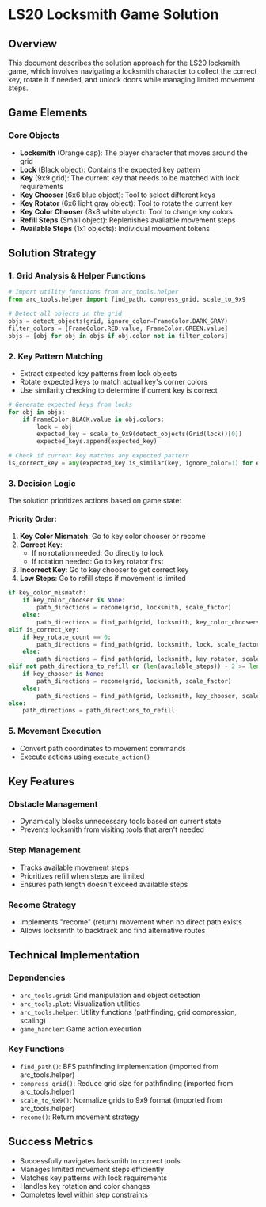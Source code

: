 # LS20 Locksmith Game Solution

## Overview
This document describes the solution approach for the LS20 locksmith game, which involves navigating a locksmith character to collect the correct key, rotate it if needed, and unlock doors while managing limited movement steps.

## Game Elements

### Core Objects
- **Locksmith** (Orange cap): The player character that moves around the grid
- **Lock** (Black object): Contains the expected key pattern
- **Key** (9x9 grid): The current key that needs to be matched with lock requirements
- **Key Chooser** (6x6 blue object): Tool to select different keys
- **Key Rotator** (6x6 light gray object): Tool to rotate the current key
- **Key Color Chooser** (8x8 white object): Tool to change key colors
- **Refill Steps** (Small object): Replenishes available movement steps
- **Available Steps** (1x1 objects): Individual movement tokens

## Solution Strategy

### 1. Grid Analysis & Helper Functions
```python
# Import utility functions from arc_tools.helper
from arc_tools.helper import find_path, compress_grid, scale_to_9x9

# Detect all objects in the grid
objs = detect_objects(grid, ignore_color=FrameColor.DARK_GRAY)
filter_colors = [FrameColor.RED.value, FrameColor.GREEN.value]
objs = [obj for obj in objs if obj.color not in filter_colors]
```

### 2. Key Pattern Matching
- Extract expected key patterns from lock objects
- Rotate expected keys to match actual key's corner colors
- Use similarity checking to determine if current key is correct

```python
# Generate expected keys from locks
for obj in objs:
    if FrameColor.BLACK.value in obj.colors:
        lock = obj
        expected_key = scale_to_9x9(detect_objects(Grid(lock))[0])
        expected_keys.append(expected_key)

# Check if current key matches any expected pattern
is_correct_key = any(expected_key.is_similar(key, ignore_color=1) for expected_key in expected_keys)
```

### 3. Decision Logic
The solution prioritizes actions based on game state:

#### Priority Order:
1. **Key Color Mismatch**: Go to key color chooser or recome
2. **Correct Key**: 
   - If no rotation needed: Go directly to lock
   - If rotation needed: Go to key rotator first
3. **Incorrect Key**: Go to key chooser to get correct key
4. **Low Steps**: Go to refill steps if movement is limited

```python
if key_color_mismatch:
    if key_color_chooser is None:
        path_directions = recome(grid, locksmith, scale_factor)
    else:
        path_directions = find_path(grid, locksmith, key_color_choosers[0], scale_factor)
elif is_correct_key:
    if key_rotate_count == 0:
        path_directions = find_path(grid, locksmith, lock, scale_factor)
    else:
        path_directions = find_path(grid, locksmith, key_rotator, scale_factor)
elif not path_directions_to_refill or (len(available_steps)) - 2 >= len(path_directions_to_refill):
    if key_chooser is None:
        path_directions = recome(grid, locksmith, scale_factor)
    else:
        path_directions = find_path(grid, locksmith, key_chooser, scale_factor)
else:
    path_directions = path_directions_to_refill
```

### 5. Movement Execution
- Convert path coordinates to movement commands
- Execute actions using `execute_action()`


## Key Features

### Obstacle Management
- Dynamically blocks unnecessary tools based on current state
- Prevents locksmith from visiting tools that aren't needed

### Step Management
- Tracks available movement steps
- Prioritizes refill when steps are limited
- Ensures path length doesn't exceed available steps

### Recome Strategy
- Implements "recome" (return) movement when no direct path exists
- Allows locksmith to backtrack and find alternative routes

## Technical Implementation

### Dependencies
- `arc_tools.grid`: Grid manipulation and object detection
- `arc_tools.plot`: Visualization utilities
- `arc_tools.helper`: Utility functions (pathfinding, grid compression, scaling)
- `game_handler`: Game action execution

### Key Functions
- `find_path()`: BFS pathfinding implementation (imported from arc_tools.helper)
- `compress_grid()`: Reduce grid size for pathfinding (imported from arc_tools.helper)
- `scale_to_9x9()`: Normalize grids to 9x9 format (imported from arc_tools.helper)
- `recome()`: Return movement strategy

## Success Metrics
- Successfully navigates locksmith to correct tools
- Manages limited movement steps efficiently
- Matches key patterns with lock requirements
- Handles key rotation and color changes
- Completes level within step constraints 